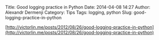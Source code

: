 Title: Good logging practice in Python
Date: 2014-04-08 14:27
Author: Alexandr Dermenji
Category: Tips
Tags: logging, python
Slug: good-logging-practice-in-python

[http://victorlin.me/posts/2012/08/26/good-logging-practice-in-python](http://victorlin.me/posts/2012/08/26/good-logging-practice-in-python)
